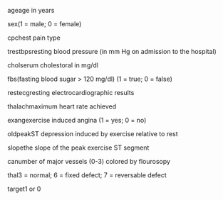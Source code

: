 ageage in years

sex(1 = male; 0 = female)

cpchest pain type

trestbpsresting blood pressure (in mm Hg on admission to the hospital)

cholserum cholestoral in mg/dl

fbs(fasting blood sugar > 120 mg/dl) (1 = true; 0 = false)

restecgresting electrocardiographic results

thalachmaximum heart rate achieved

exangexercise induced angina (1 = yes; 0 = no)

oldpeakST depression induced by exercise relative to rest

slopethe slope of the peak exercise ST segment

canumber of major vessels (0-3) colored by flourosopy

thal3 = normal; 6 = fixed defect; 7 = reversable defect

target1 or 0